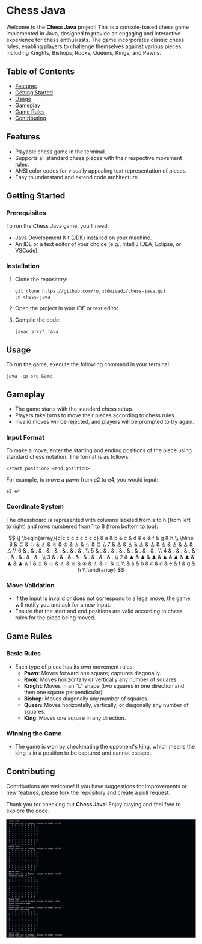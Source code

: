 # Chess Java

Welcome to the **Chess Java** project! This is a console-based chess game implemented in Java, designed to provide an engaging and interactive experience for chess enthusiasts. The game incorporates classic chess rules, enabling players to challenge themselves against various pieces, including Knights, Bishops, Rooks, Queens, Kings, and Pawns.

## Table of Contents

- [Features](#features)
- [Getting Started](#getting-started)
- [Usage](#usage)
- [Gameplay](#gameplay)
- [Game Rules](#game-rules)
- [Contributing](#contributing)

## Features

- Playable chess game in the terminal.
- Supports all standard chess pieces with their respective movement rules.
- ANSI color codes for visually appealing text representation of pieces.
- Easy to understand and extend code architecture.

## Getting Started

### Prerequisites

To run the Chess Java game, you'll need:

- Java Development Kit (JDK) installed on your machine.
- An IDE or a text editor of your choice (e.g., IntelliJ IDEA, Eclipse, or VSCode).

### Installation

1. Clone the repository:

   ```
   git clone https://github.com/rujuldwivedi/chess-java.git
   cd chess-java
   ```

2. Open the project in your IDE or text editor.

3. Compile the code:

   ```
   javac src/*.java
   ```

## Usage

To run the game, execute the following command in your terminal:

```
java -cp src Game
```

## Gameplay

- The game starts with the standard chess setup.
- Players take turns to move their pieces according to chess rules.
- Invalid moves will be rejected, and players will be prompted to try again.

### Input Format 

To make a move, enter the starting and ending positions of the piece using standard chess notation. The format is as follows:

```
<start_position> <end_position>
```

For example, to move a pawn from e2 to e4, you would input:

``` 
e2 e4
```

### Coordinate System

The chessboard is represented with columns labeled from a to h (from left to right) and rows numbered from 1 to 8 (from bottom to top):

$$
\[
\begin{array}{c|c c c c c c c c}
  & a & b & c & d & e & f & g & h \\
\hline
8 & ♖ & ♘ & ♗ & ♕ & ♔ & ♗ & ♘ & ♖ \\
7 & ♙ & ♙ & ♙ & ♙ & ♙ & ♙ & ♙ & ♙ \\
6 & . & . & . & . & . & . & . & . \\
5 & . & . & . & . & . & . & . & . \\
4 & . & . & . & . & . & . & . & . \\
3 & . & . & . & . & . & . & . & . \\
2 & ♟ & ♟ & ♟ & ♟ & ♟ & ♟ & ♟ & ♟ \\
1 & ♖ & ♘ & ♗ & ♕ & ♔ & ♗ & ♘ & ♖ \\
  & a & b & c & d & e & f & g & h \\
\end{array}
$$



### Move Validation

- If the input is invalid or does not correspond to a legal move, the game will notify you and ask for a new input.
- Ensure that the start and end positions are valid according to chess rules for the piece being moved.

## Game Rules

### Basic Rules

- Each type of piece has its own movement rules:
  - **Pawn**: Moves forward one square; captures diagonally.
  - **Rook**: Moves horizontally or vertically any number of squares.
  - **Knight**: Moves in an "L" shape (two squares in one direction and then one square perpendicular).
  - **Bishop**: Moves diagonally any number of squares.
  - **Queen**: Moves horizontally, vertically, or diagonally any number of squares.
  - **King**: Moves one square in any direction.

### Winning the Game

- The game is won by checkmating the opponent's king, which means the king is in a position to be captured and cannot escape.

## Contributing

Contributions are welcome! If you have suggestions for improvements or new features, please fork the repository and create a pull request.

Thank you for checking out **Chess Java**! Enjoy playing and feel free to explore the code.

![Game Result](Game.png)
